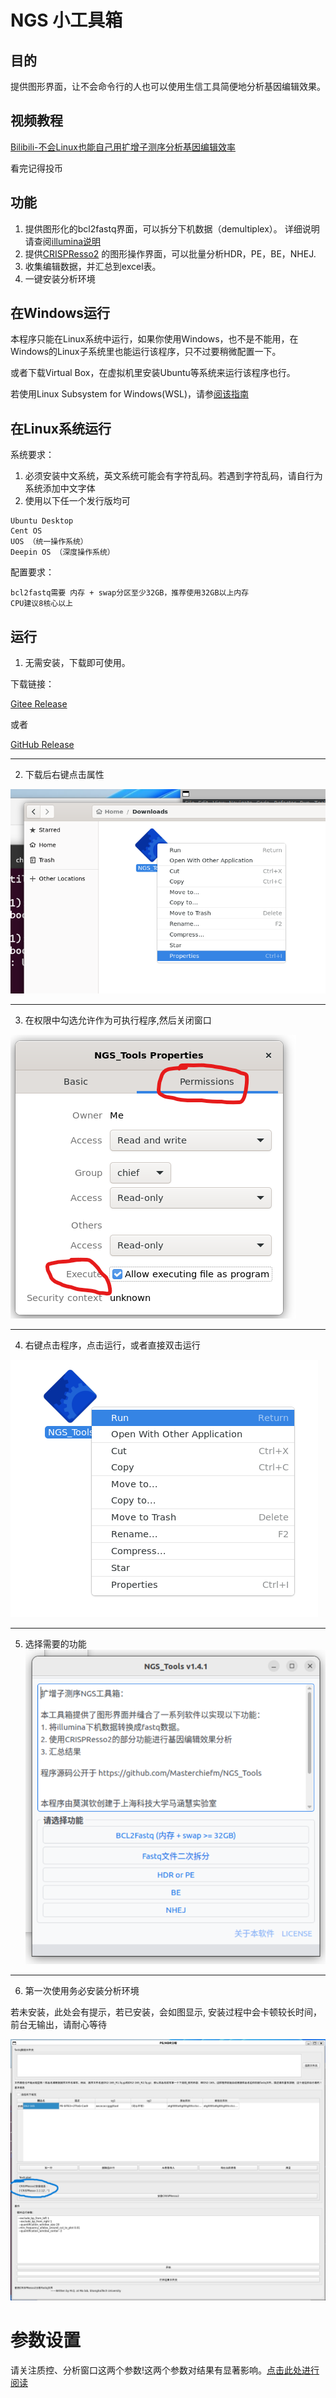 # NGS 小工具箱
## 目的
提供图形界面，让不会命令行的人也可以使用生信工具简便地分析基因编辑效果。

## 视频教程
[Bilibili-不会Linux也能自己用扩增子测序分析基因编辑效率](https://www.bilibili.com/video/BV1q84y1w7HH/)

看完记得投币

## 功能
1. 提供图形化的bcl2fastq界面，可以拆分下机数据（demultiplex）。
详细说明请查阅[illumina说明](https://support.illumina.com/sequencing/sequencing_software/bcl2fastq-conversion-software.html)
2. 提供[CRISPResso2](https://github.com/pinellolab/CRISPResso2)
的图形操作界面，可以批量分析HDR，PE，BE，NHEJ.
3. 收集编辑数据，并汇总到excel表。
4. 一键安装分析环境


## 在Windows运行
本程序只能在Linux系统中运行，如果你使用Windows，也不是不能用，在Windows的Linux子系统里也能运行该程序，只不过要稍微配置一下。

或者下载Virtual Box，在虚拟机里安装Ubuntu等系统来运行该程序也行。

若使用Linux Subsystem for Windows(WSL)，请参[阅该指南](Windows_HELP/HELP_WIN.md)



## 在Linux系统运行
系统要求：
1. 必须安装中文系统，英文系统可能会有字符乱码。若遇到字符乱码，请自行为系统添加中文字体
2. 使用以下任一个发行版均可
```
Ubuntu Desktop
Cent OS
UOS （统一操作系统）
Deepin OS （深度操作系统）
```


配置要求：
```
bcl2fastq需要 内存 + swap分区至少32GB，推荐使用32GB以上内存
CPU建议8核心以上
```

## 运行
1. 无需安装，下载即可使用。

下载链接：

[Gitee Release](https://gitee.com/MasterChiefm/NGS_Tools/releases/latest)

或者

[GitHub Release](https://github.com/Masterchiefm/NGS_Tools/releases/latest)

---

2. 下载后右键点击属性

![properties](1.png)

-----

3. 在权限中勾选允许作为可执行程序,然后关闭窗口

![](2.png)

----
4. 右键点击程序，点击运行，或者直接双击运行

![](3.png)

----
5. 选择需要的功能
![](4.png)

---

6. 第一次使用务必安装分析环境

若未安装，此处会有提示，若已安装，会如图显示,
安装过程中会卡顿较长时间，前台无输出，请耐心等待

![](5.png)


# 参数设置
请关注质控、分析窗口这两个参数!这两个参数对结果有显著影响。[点击此处进行阅读](https://gitee.com/MasterChiefm/NGS_Tools/blob/master/help/parameters.md)

